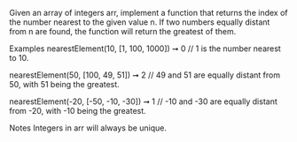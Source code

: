Given an array of integers arr, implement a function that returns the index of the number nearest to the given value n. If two numbers equally distant from n are found, the function will return the greatest of them.

Examples
nearestElement(10, [1, 100, 1000]) ➞ 0
// 1 is the number nearest to 10.

nearestElement(50, [100, 49, 51]) ➞ 2
// 49 and 51 are equally distant from 50, with 51 being the greatest.

nearestElement(-20, [-50, -10, -30]) ➞ 1
// -10 and -30 are equally distant from -20, with -10 being the greatest.

Notes
Integers in arr will always be unique.